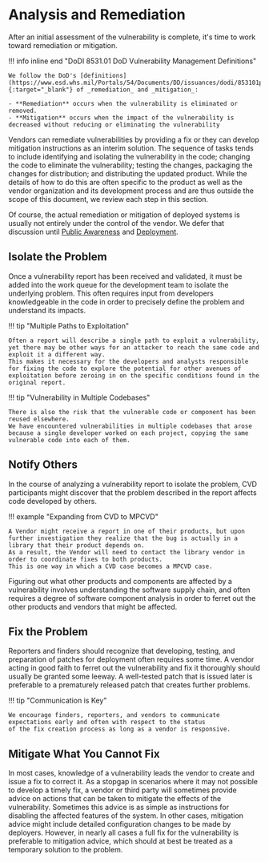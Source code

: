# Analysis and Remediation

After an initial assessment of the vulnerability is complete, it's time to work toward remediation or mitigation.

!!! info inline end "DoDI 8531.01 DoD Vulnerability Management Definitions"

    We follow the DoD's [definitions](https://www.esd.whs.mil/Portals/54/Documents/DD/issuances/dodi/853101p.pdf){:target="_blank"} of _remediation_ and _mitigation_: 

    - **Remediation** occurs when the vulnerability is eliminated or removed. 
    - **Mitigation** occurs when the impact of the vulnerability is decreased without reducing or eliminating the vulnerability

Vendors can remediate vulnerabilities by providing a fix or they can develop mitigation instructions as an interim solution.
The sequence of tasks tends to include identifying and isolating the vulnerability in the code; changing the code to eliminate the vulnerability; testing the changes, packaging the changes for distribution; and distributing the updated product.
While the details of how to do this are often specific to the product as well as the vendor organization and its development process and are thus outside the scope of this document, we review each step in this section.

Of course, the actual remediation or mitigation of deployed systems is usually not entirely under the control of the vendor.
We defer that discussion until [Public Awareness](public_awareness.md) and [Deployment](deployment.md).

## Isolate the Problem

Once a vulnerability report has been received and validated, it must be added into the work queue for the development team to isolate the underlying problem.
This often requires input from developers knowledgeable in the code in order to precisely define the problem and understand its impacts.

!!! tip "Multiple Paths to Exploitation"

    Often a report will describe a single path to exploit a vulnerability, yet there may be other ways for an attacker to reach the same code and exploit it a different way.
    This makes it necessary for the developers and analysts responsible for fixing the code to explore the potential for other avenues of exploitation before zeroing in on the specific conditions found in the original report.

!!! tip "Vulnerability in Multiple Codebases"

    There is also the risk that the vulnerable code or component has been reused elsewhere.
    We have encountered vulnerabilities in multiple codebases that arose because a single developer worked on each project, copying the same vulnerable code into each of them.

## Notify Others

In the course of analyzing a vulnerability report to isolate the problem, CVD participants might discover that the problem described in the report affects code developed by others.

!!! example "Expanding from CVD to MPCVD"

    A Vendor might receive a report in one of their products, but upon further investigation they realize that the bug is actually in a library that their product depends on.
    As a result, the Vendor will need to contact the library vendor in order to coordinate fixes to both products.
    This is one way in which a CVD case becomes a MPCVD case.

Figuring out what other products and components are affected by a vulnerability involves understanding the software
supply chain, and often requires a degree of software component analysis in order to ferret out the other products
and vendors that might be affected.

<!-- One way to facilitate this sort of cross-vendor coordination is for vendors and coordinators to maintain and 
participate in communities of technical affinity such as those described in \S\ref{sec:community_mgt}. -->

## Fix the Problem

Reporters and finders should recognize that developing, testing, and preparation of patches for deployment often requires some time.
A vendor acting in good faith to ferret out the vulnerability and fix it thoroughly should usually be granted some leeway.
A well-tested patch that is issued later is preferable to a prematurely released patch that creates further problems.

!!! tip "Communication is Key"

    We encourage finders, reporters, and vendors to communicate expectations early and often with respect to the status
    of the fix creation process as long as a vendor is responsive.

## Mitigate What You Cannot Fix

In most cases, knowledge of a vulnerability leads the vendor to create and issue a fix to correct it.
As a stopgap in scenarios where it may not possible to develop a timely fix, a vendor or third party will sometimes
provide advice on actions that can be taken to mitigate the effects of the vulnerability.
Sometimes this advice is as simple as instructions for disabling the affected features of the system.
In other cases, mitigation advice might include detailed configuration changes to be made by deployers.
However, in nearly all cases a full fix for the vulnerability is preferable to mitigation advice, which should at best
be treated as a temporary solution to the problem.
